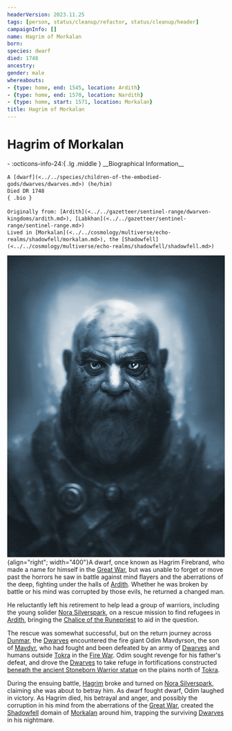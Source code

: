 ```yaml
---
headerVersion: 2023.11.25
tags: [person, status/cleanup/refactor, status/cleanup/header]
campaignInfo: []
name: Hagrim of Morkalan
born:
species: dwarf
died: 1748
ancestry:
gender: male
whereabouts:
- {type: home, end: 1545, location: Ardith}
- {type: home, end: 1570, location: Nardith}
- {type: home, start: 1571, location: Morkalan}
title: Hagrim of Morkalan
---
```

# Hagrim of Morkalan
<div class="grid cards ext-narrow-margin ext-one-column" markdown>
- :octicons-info-24:{ .lg .middle } __Biographical Information__

    A [dwarf](<../../species/children-of-the-embodied-gods/dwarves/dwarves.md>) (he/him)  
    Died DR 1748  
    { .bio }

    Originally from: [Ardith](<../../gazetteer/sentinel-range/dwarven-kingdoms/ardith.md>), [Labkhan](<../../gazetteer/sentinel-range/sentinel-range.md>)
    Lived in [Morkalan](<../../cosmology/multiverse/echo-realms/shadowfell/morkalan.md>), the [Shadowfell](<../../cosmology/multiverse/echo-realms/shadowfell/shadowfell.md>)
</div>




![Hagrim Portrait](../../assets/hagrim-portrait.png){align="right"; width="400"}A dwarf, once known as Hagrim Firebrand, who made a name for himself in the [Great War](<../../events/1500s/great-war.md>), but was unable to forget or move past the horrors he saw in battle against mind flayers and the aberrations of the deep, fighting under the halls of [Ardith](<../../gazetteer/sentinel-range/dwarven-kingdoms/ardith.md>). Whether he was broken by battle or his mind was corrupted by those evils, he returned a changed man. 

He reluctantly left his retirement to help lead a group of warriors, including the young solider [Nora Silverspark](<./nora-silverspark.md>), on a rescue mission to find refugees in [Ardith](<../../gazetteer/sentinel-range/dwarven-kingdoms/ardith.md>), bringing the [Chalice of the Runepriest](<../../things/artifacts-of-power/chalice-of-the-runepriest.md>) to aid in the question. 

The rescue was somewhat successful, but on the return journey across [Dunmar](<../../gazetteer/greater-dunmar/realms/dunmar/dunmar.md>), the [Dwarves](<../../species/children-of-the-embodied-gods/dwarves/dwarves.md>) encountered the fire giant Odim Mavdyrson, the son of [Mavdyr](<../historical-figures/mavdyr.md>), who had fought and been defeated by an army of [Dwarves](<../../species/children-of-the-embodied-gods/dwarves/dwarves.md>) and humans outside [Tokra](<../../gazetteer/greater-dunmar/realms/dunmar/central-dunmar/tokra/tokra.md>) in the [Fire War](<../../events/1500s/fire-war.md>). Odim sought revenge for his father's defeat, and drove the [Dwarves](<../../species/children-of-the-embodied-gods/dwarves/dwarves.md>) to take refuge in fortifications constructed  [beneath the ancient Stoneborn Warrior statue](<../../gazetteer/greater-dunmar/dunmari-basin/stoneborn-statue-dungeon.md>) on the plains north of [Tokra](<../../gazetteer/greater-dunmar/realms/dunmar/central-dunmar/tokra/tokra.md>). 

During the ensuing battle, [Hagrim](<./hagrim.md>) broke and turned on [Nora Silverspark](<./nora-silverspark.md>), claiming she was about to betray him. As dwarf fought dwarf, Odim laughed in victory. As Hagrim died, his betrayal and anger, and possibly the corruption in his mind from the aberrations of the [Great War](<../../events/1500s/great-war.md>), created the [Shadowfell](<../../cosmology/multiverse/echo-realms/shadowfell/shadowfell.md>) domain of [Morkalan](<../../cosmology/multiverse/echo-realms/shadowfell/morkalan.md>) around him, trapping the surviving [Dwarves](<../../species/children-of-the-embodied-gods/dwarves/dwarves.md>) in his nightmare. 

